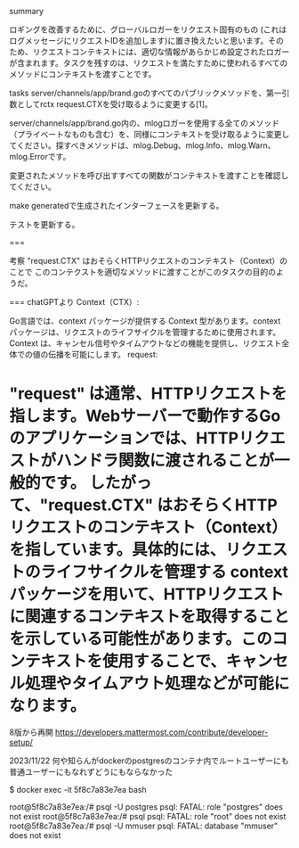 summary

ロギングを改善するために、グローバルロガーをリクエスト固有のもの (これはログメッセージにリクエストIDを追加します)に置き換えたいと思います。そのため、リクエストコンテキストには、適切な情報があらかじめ設定されたロガーが含まれます。タスクを残すのは、リクエストを満たすために使われるすべてのメソッドにコンテキストを渡すことです。

tasks
server/channels/app/brand.goのすべてのパブリックメソッドを、第一引数としてrctx request.CTXを受け取るように変更する[1]。

server/channels/app/brand.go内の、mlogロガーを使用する全てのメソッド（プライベートなものも含む）を、同様にコンテキストを受け取るように変更してください。探すべきメソッドは、mlog.Debug、mlog.Info、mlog.Warn、mlog.Errorです。

変更されたメソッドを呼び出すすべての関数がコンテキストを渡すことを確認してください。

make generatedで生成されたインターフェースを更新する。

テストを更新する。

===

考察
"request.CTX" はおそらくHTTPリクエストのコンテキスト（Context）のことで
このコンテクストを適切なメソッドに渡すことがこのタスクの目的のようだ。

===
chatGPTより
Context（CTX）:

Go言語では、context パッケージが提供する Context 型があります。context パッケージは、リクエストのライフサイクルを管理するために使用されます。Context は、キャンセル信号やタイムアウトなどの機能を提供し、リクエスト全体での値の伝播を可能にします。
request:

"request" は通常、HTTPリクエストを指します。Webサーバーで動作するGoのアプリケーションでは、HTTPリクエストがハンドラ関数に渡されることが一般的です。
したがって、"request.CTX" はおそらくHTTPリクエストのコンテキスト（Context）を指しています。具体的には、リクエストのライフサイクルを管理する context パッケージを用いて、HTTPリクエストに関連するコンテキストを取得することを示している可能性があります。このコンテキストを使用することで、キャンセル処理やタイムアウト処理などが可能になります。
===

8版から再開
https://developers.mattermost.com/contribute/developer-setup/


2023/11/22
何や知らんがdockerのpostgresのコンテナ内でルートユーザーにも普通ユーザーにもなれずどうにもならなかった

$ docker exec -it 5f8c7a83e7ea bash

root@5f8c7a83e7ea:/# psql -U postgres
psql: FATAL:  role "postgres" does not exist
root@5f8c7a83e7ea:/# psql
psql: FATAL:  role "root" does not exist
root@5f8c7a83e7ea:/# psql -U mmuser
psql: FATAL:  database "mmuser" does not exist